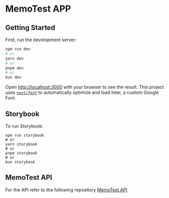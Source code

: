 # MemoTest APP

## Getting Started

First, run the development server:

```bash
npm run dev
# or
yarn dev
# or
pnpm dev
# or
bun dev
```

Open [http://localhost:3000](http://localhost:3000) with your browser to see the result.
This project uses [`next/font`](https://nextjs.org/docs/basic-features/font-optimization) to automatically optimize and load Inter, a custom Google Font.

## Storybook

To run Storybook:

```
npm run storybook
# or
yarn storybook
# or
pnpm storybook
# or
bun storybook
```
## MemoTest API

For the API refer to the following repository [MemoTest API](https://github.com/nico-dandrea/memo-test-api)
